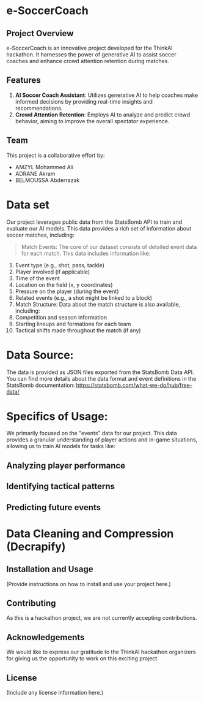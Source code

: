 # e-SoccerCoach

## Project Overview

e-SoccerCoach is an innovative project developed for the ThinkAI hackathon. It harnesses the power of generative AI to assist soccer coaches and enhance crowd attention retention during matches.

## Features

1. **AI Soccer Coach Assistant**: Utilizes generative AI to help coaches make informed decisions by providing real-time insights and recommendations.
2. **Crowd Attention Retention**: Employs AI to analyze and predict crowd behavior, aiming to improve the overall spectator experience.

## Team

This project is a collaborative effort by:

- AMZYL Mohammed Ali
- ADRANE Akram
- BELMOUSSA Abderrazak

# Data set

Our project leverages public data from the StatsBomb API to train and evaluate our AI models. This data provides a rich set of information about soccer matches, including:

> Match Events: The core of our dataset consists of detailed event data for each match. This data includes information like:
1. Event type (e.g., shot, pass, tackle)
2. Player involved (if applicable)
3. Time of the event
4. Location on the field (x, y coordinates)
5. Pressure on the player (during the event)
6. Related events (e.g., a shot might be linked to a block)
7. Match Structure: Data about the match structure is also available, including:
8. Competition and season information
9. Starting lineups and formations for each team
10. Tactical shifts made throughout the match (if any)

# Data Source:

The data is provided as JSON files exported from the StatsBomb Data API. You can find more details about the data format and event definitions in the StatsBomb documentation: https://statsbomb.com/what-we-do/hub/free-data/

# Specifics of Usage:

We primarily focused on the "events" data for our project. This data provides a granular understanding of player actions and in-game situations, allowing us to train AI models for tasks like:

## Analyzing player performance
## Identifying tactical patterns
## Predicting future events

# Data Cleaning and Compression (Decrapify)



## Installation and Usage

(Provide instructions on how to install and use your project here.)

## Contributing

As this is a hackathon project, we are not currently accepting contributions.

## Acknowledgements

We would like to express our gratitude to the ThinkAI hackathon organizers for giving us the opportunity to work on this exciting project.

## License

(Include any license information here.)
